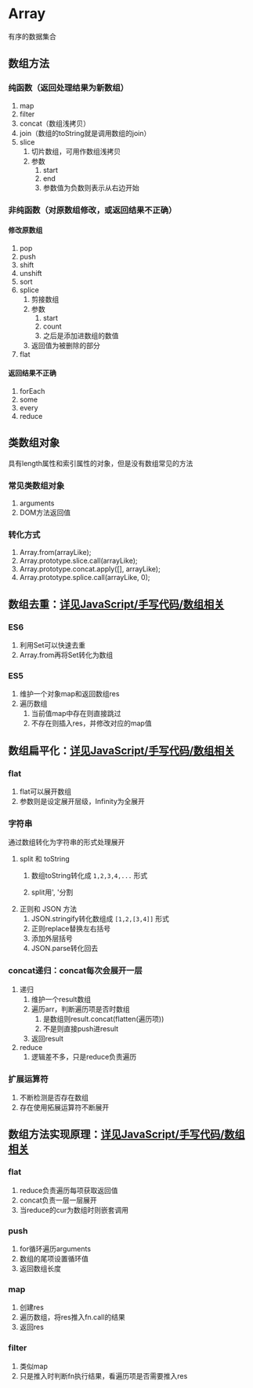 # Array

有序的数据集合

## 数组方法

### 纯函数（返回处理结果为新数组）

1. map
2. filter
3. concat（数组浅拷贝）
4. join（数组的toString就是调用数组的join）
5. slice
   1. 切片数组，可用作数组浅拷贝
   2. 参数
      1. start
      2. end
      3. 参数值为负数则表示从右边开始

### 非纯函数（对原数组修改，或返回结果不正确）

#### 修改原数组

1. pop
2. push
3. shift
4. unshift
5. sort
6. splice
   1. 剪接数组
   2. 参数
      1. start
      2. count
      3. 之后是添加进数组的数值
   3. 返回值为被删除的部分
7. flat

#### 返回结果不正确

1. forEach
2. some
3. every
4. reduce

## 类数组对象

具有length属性和索引属性的对象，但是没有数组常见的方法

### 常见类数组对象

1. arguments
2. DOM方法返回值

### 转化方式

1. Array.from(arrayLike);
2. Array.prototype.slice.call(arrayLike);
3. Array.prototype.concat.apply([], arrayLike);
4. Array.prototype.splice.call(arrayLike, 0);

## 数组去重：[详见JavaScript/手写代码/数组相关](../08-代码手写/02-数组相关.md)

### ES6

1. 利用Set可以快速去重
2. Array.from再将Set转化为数组

### ES5

1. 维护一个对象map和返回数组res
2. 遍历数组
   1. 当前值map中存在则直接跳过
   2. 不存在则插入res，并修改对应的map值

## 数组扁平化：[详见JavaScript/手写代码/数组相关](../08-代码手写/02-数组相关.md)

### flat

1. flat可以展开数组
2. 参数则是设定展开层级，Infinity为全展开

###  字符串

通过数组转化为字符串的形式处理展开
1. split 和 toString
   1. 数组toString转化成 `1,2,3,4,...` 形式

   2. split用', '分割
2. 正则和 JSON 方法
   1. JSON.stringify转化数组成 `[1,2,[3,4]]` 形式
   2. 正则replace替换左右括号
   3. 添加外层括号
   4. JSON.parse转化回去

### concat递归：concat每次会展开一层

1. 递归
   1. 维护一个result数组
   2. 遍历arr，判断遍历项是否时数组
      1. 是数组则result.concat(flatten(遍历项))
      2. 不是则直接push进result
   3. 返回result
2. reduce
   1. 逻辑差不多，只是reduce负责遍历

### 扩展运算符

1. 不断检测是否存在数组
2. 存在使用拓展运算符不断展开

## 数组方法实现原理：[详见JavaScript/手写代码/数组相关](../08-代码手写/02-数组相关.md)

### flat

1. reduce负责遍历每项获取返回值
2. concat负责一层一层展开
3. 当reduce的cur为数组时则嵌套调用

### push

1. for循环遍历arguments
2. 数组的尾项设置循环值
3. 返回数组长度

### map

1. 创建res
2. 遍历数组，将res推入fn.call的结果
3. 返回res

### filter

1. 类似map
2. 只是推入时判断fn执行结果，看遍历项是否需要推入res
